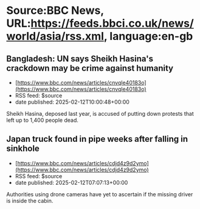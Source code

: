 # Source:BBC News, URL:https://feeds.bbci.co.uk/news/world/asia/rss.xml, language:en-gb

## Bangladesh: UN says Sheikh Hasina's crackdown may be crime against humanity
 - [https://www.bbc.com/news/articles/cnvqle40183o](https://www.bbc.com/news/articles/cnvqle40183o)
 - RSS feed: $source
 - date published: 2025-02-12T10:00:48+00:00

Sheikh Hasina, deposed last year, is accused of putting down protests that left up to 1,400 people dead.

## Japan truck found in pipe weeks after falling in sinkhole
 - [https://www.bbc.com/news/articles/cdjd4z9d2ymo](https://www.bbc.com/news/articles/cdjd4z9d2ymo)
 - RSS feed: $source
 - date published: 2025-02-12T07:07:13+00:00

Authorities using drone cameras have yet to ascertain if the missing driver is inside the cabin.

